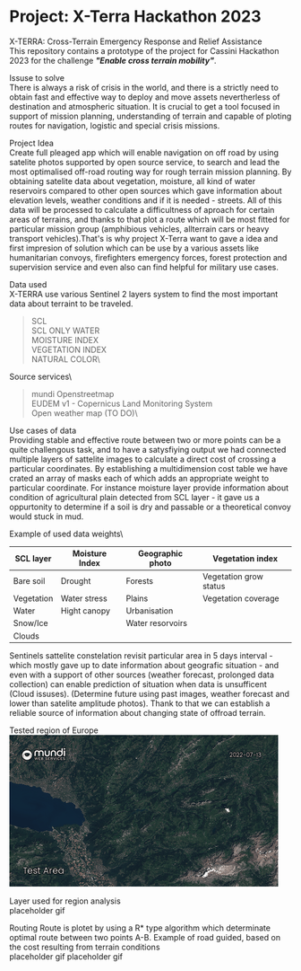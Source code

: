 # Project: X-Terra Hackathon 2023
X-TERRA: Cross-Terrain Emergency Response and Relief Assistance\
This repository contains a prototype of the project for Cassini Hackathon 2023 for the challenge ***"Enable cross terrain mobility"***.

Issuse to solve\
There is always a risk of crisis in the world, and there is a strictly need to obtain fast and effective way to deploy and move assets nevertherless of destination and atmospheric situation. It is crucial to get a tool focused in support of mission planning, understanding of terrain and capable of ploting routes for navigation, logistic and special crisis missions. 

Project Idea\
Create full pleaged app which will enable navigation on off road by using satelite photos supported by open source service, to search and lead the most optimalised off-road routing way for rough terrain mission planning. By obtaining satelite data about vegetation, moisture, all kind of water reservoirs compared to other open sources which gave information about elevation levels, weather conditions and if it is needed - streets. All of this data will be processed to calculate a difficultness of aproach for certain areas of terrains, and thanks to that plot a route which will be most fitted for particular mission group (amphibious vehicles, allterrain cars or heavy transport vehicles).That's is why project X-Terra want to gave a idea and first impresion of solution which can be use by a various assets like humanitarian convoys, firefighters emergency forces, forest protection and supervision service and even also can find helpful for military use cases.

Data used\
X-TERRA use various Sentinel 2 layers system to find the most important data about terraint to be traveled.
> SCL \
> SCL ONLY WATER \
> MOISTURE INDEX \
> VEGETATION INDEX\
> NATURAL COLOR\

Source services\
> mundi
> Openstreetmap\
> EUDEM v1 - Copernicus Land Monitoring System\
> Open weather map  (TO DO)\

Use cases of data\
Providing stable and effective route between two or more points can be a quite challengous task, and to have a satysfiying output we had connected multiple layers of sattelite images to calculate a direct cost of crossing a particular coordinates. By establishing a multidimension cost table we have crated an array of masks each of which adds an appropriate weight to particular coordinate. For instance moisture layer provide information about condition of agricultural plain detected from SCL layer - it gave us a oppurtonity to determine if a soil is dry and passable or a theoretical convoy would stuck in mud.

Example of used data weights\

| SCL layer  | Moisture Index | Geographic photo | Vegetation index |
| ------------- | ------------- |------------- |------------- |
| Bare soil  | Drought  | Forests | Vegetation grow status |
| Vegetation  | Water stress | Plains | Vegetation coverage |
| Water | Hight canopy | Urbanisation | 
| Snow/Ice|  | Water resorvoirs |
| Clouds|||

Sentinels sattelite constelation revisit particular area in 5 days interval - which mostly gave up to date information about geografic situation - and even with a support of other sources (weather forecast, prolonged data collection) can enable prediction of situation when data is unsufficent (Cloud issuses). (Determine future using past images, weather forecast and lower than satelite amplitude photos). Thank to that we can establish a reliable source of information about changing state of offroad terrain. 

Tested region of Europe\
![](readme_files/testArea.gif)

Layer used for region analysis\
placeholder gif

Routing
Route is plotet by using a R* type algorithm which determinate optimal route between two points A-B. 
Example of road guided, based on the cost resulting from terrain conditions\
placeholder gif
placeholder gif
